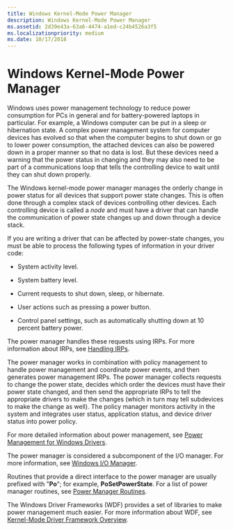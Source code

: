 ```yaml
---
title: Windows Kernel-Mode Power Manager
description: Windows Kernel-Mode Power Manager
ms.assetid: 2d39e43a-63a6-4474-a1ed-c24b4526a3f5
ms.localizationpriority: medium
ms.date: 10/17/2018
---
```


# Windows Kernel-Mode Power Manager


Windows uses power management technology to reduce power consumption for PCs in general and for battery-powered laptops in particular. For example, a Windows computer can be put in a sleep or hibernation state. A complex power management system for computer devices has evolved so that when the computer begins to shut down or go to lower power consumption, the attached devices can also be powered down in a proper manner so that no data is lost. But these devices need a warning that the power status in changing and they may also need to be part of a communications loop that tells the controlling device to wait until they can shut down properly.

The Windows kernel-mode power manager manages the orderly change in power status for all devices that support power state changes. This is often done through a complex stack of devices controlling other devices. Each controlling device is called a *node* and must have a driver that can handle the communication of power state changes up and down through a device stack.

If you are writing a driver that can be affected by power-state changes, you must be able to process the following types of information in your driver code:

-   System activity level.

-   System battery level.

-   Current requests to shut down, sleep, or hibernate.

-   User actions such as pressing a power button.

-   Control panel settings, such as automatically shutting down at 10 percent battery power.

The power manager handles these requests using IRPs. For more information about IRPs, see [Handling IRPs](handling-irps.md).

The power manager works in combination with policy management to handle power management and coordinate power events, and then generates power management IRPs. The power manager collects requests to change the power state, decides which order the devices must have their power state changed, and then send the appropriate IRPs to tell the appropriate drivers to make the changes (which in turn may tell subdevices to make the change as well). The policy manager monitors activity in the system and integrates user status, application status, and device driver status into power policy.

For more detailed information about power management, see [Power Management for Windows Drivers](./introduction-to-power-management.md).

The power manager is considered a subcomponent of the I/O manager. For more information, see [Windows I/O Manager](windows-kernel-mode-i-o-manager.md).

Routines that provide a direct interface to the power manager are usually prefixed with "**Po**"; for example, **PoSetPowerState**. For a list of power manager routines, see [Power Manager Routines](/windows-hardware/drivers/ddi/index).

The Windows Driver Frameworks (WDF) provides a set of libraries to make power management much easier. For more information about WDF, see [Kernel-Mode Driver Framework Overview](../wdf/index.md).

 

